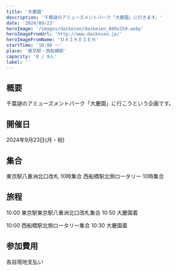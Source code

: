 ```yaml
---
title: '大慶園'
description: '千葉謎のアミューズメントパーク「大慶園」に行きます。'
date: '2024/09/23'
heroImage: '/images/daikeien/daikeien_800x259.webp'
heroImageFromUrl: 'http://www.daikeien.jp/'
heroImageFromName: 'ＤＡＩＫＥＩＥＮ'
startTime: '10:00 〜'
place: '東京駅・西船橋駅'
capacity: '8 / 9人'
label: ''
---
```


## 概要

千葉謎のアミューズメントパーク「大慶園」に行こうという企画です。

## 開催日

2024年9月23日(月・祝)

## 集合

東京駅八重洲北口改札 10時集合
西船橋駅北側ロータリー 10時集合

## 旅程

10:00 東京駅東京駅八重洲北口改札集合
10:50 大慶園着

10:00 西船橋駅北側ロータリー集合
10:30 大慶園着


## 参加費用

各自現地支払い
